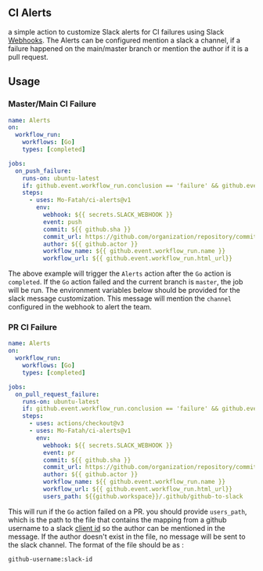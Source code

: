 ## CI Alerts
a simple action to customize Slack alerts for CI failures using Slack [Webhooks](https://api.slack.com/messaging/webhooks). The Alerts can be configured mention a slack a channel, if a failure happened on the main/master branch or mention the author if it is a pull request.

## Usage

### Master/Main CI Failure
```yaml
name: Alerts
on:
  workflow_run:
    workflows: [Go]
    types: [completed]

jobs:
  on_push_failure:
    runs-on: ubuntu-latest
    if: github.event.workflow_run.conclusion == 'failure' && github.event.workflow_run.event == 'push' && github.event.workflow_run.head_branch == 'master'
    steps:
      - uses: Mo-Fatah/ci-alerts@v1
        env: 
          webhook: ${{ secrets.SLACK_WEBHOOK }}
          event: push
          commit: ${{ github.sha }}
          commit_url: https://github.com/organization/repository/commit/${{ github.sha }}
          author: ${{ github.actor }}
          workflow_name: ${{ github.event.workflow_run.name }}
          workflow_url: ${{ github.event.workflow_run.html_url}}
```
The above example will trigger the `Alerts` action after the `Go` action is `completed`. If the `Go` action failed and the current branch is `master`, the job will be run. The environment variables below should be provided for the slack message customization. This message will mention the `channel` configured in the webhook to alert the team.


### PR CI Failure

```yaml
name: Alerts
on:
  workflow_run:
    workflows: [Go]
    types: [completed]

jobs:
  on_pull_request_failure:
    runs-on: ubuntu-latest
    if: github.event.workflow_run.conclusion == 'failure' && github.event.workflow_run.event == 'pull_request'
    steps:
      - uses: actions/checkout@v3
      - uses: Mo-Fatah/ci-alerts@v1
        env: 
          webhook: ${{ secrets.SLACK_WEBHOOK }}
          event: pr
          commit: ${{ github.sha }}
          commit_url: https://github.com/organization/repository/commit/${{ github.sha }}
          author: ${{ github.actor }}
          workflow_name: ${{ github.event.workflow_run.name }}
          workflow_url: ${{ github.event.workflow_run.html_url}}
          users_path: ${{github.workspace}}/.github/github-to-slack
```
This will run if the `Go` action failed on a PR. you should provide `users_path`, which is the path to the file that contains the mapping from a github username to a slack [client id](https://api.slack.com/authentication/best-practices#client-id) so the author can be mentioned in the message. If the author doesn't exist in the file, no message will be sent to the slack channel.
The format of the file should be as :
```
github-username:slack-id
```
